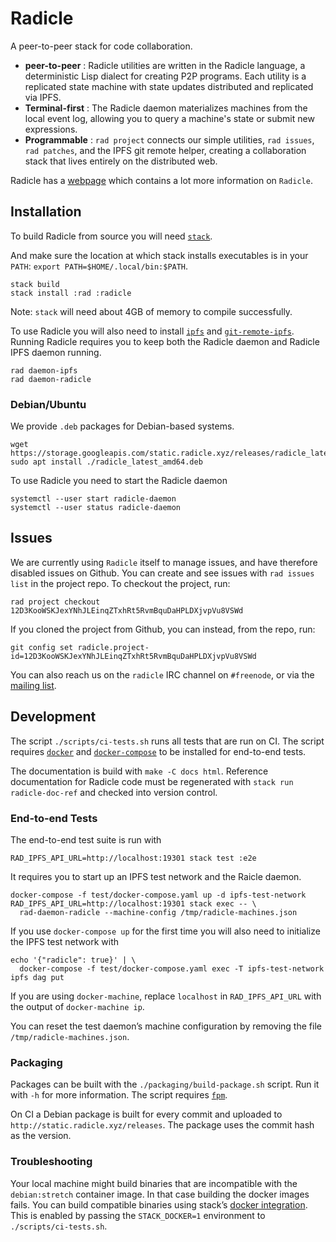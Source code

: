 # Radicle

A peer-to-peer stack for code collaboration.

- **peer-to-peer** : Radicle utilities are written in the Radicle language, a deterministic Lisp dialect for creating P2P programs. Each utility is a replicated state machine with state updates distributed and replicated via IPFS. 
- **Terminal-first** : The Radicle daemon materializes machines from the local event log, allowing you to query a machine's state or submit new expressions.
- **Programmable** : ``rad project`` connects our simple utilities, ``rad issues``, ``rad patches``, and the IPFS git remote helper, creating a collaboration stack that lives entirely on the distributed web.

Radicle has a [webpage](http://radicle.xyz/) which contains a lot more information on `Radicle`.

## Installation

To build Radicle from source you will need [`stack`][stack].

And make sure the location at which stack installs executables is in your
`PATH`: `export PATH=$HOME/.local/bin:$PATH`.

```
stack build
stack install :rad :radicle
```

Note: `stack` will need about 4GB of memory to compile successfully.

To use Radicle you will also need to install [`ipfs`][ipfs] and
[`git-remote-ipfs`][git-remote-ipfs]. Running Radicle requires you to keep both the
Radicle daemon and Radicle IPFS daemon running.

```
rad daemon-ipfs
rad daemon-radicle
```

[stack]: https://docs.haskellstack.org/en/stable/install_and_upgrade/
[ipfs]: https://docs.ipfs.io/introduction/install/
[git-remote-ipfs]: https://github.com/oscoin/ipfs/tree/master/git-remote-ipfs#install

### Debian/Ubuntu

We provide `.deb` packages for Debian-based systems.

    wget https://storage.googleapis.com/static.radicle.xyz/releases/radicle_latest_amd64.deb
    sudo apt install ./radicle_latest_amd64.deb

To use Radicle you need to start the Radicle daemon

    systemctl --user start radicle-daemon
    systemctl --user status radicle-daemon

## Issues

We are currently using `Radicle` itself to manage issues, and have therefore
disabled issues on Github. You can create and see issues with `rad issues list`
in the project repo. To checkout the project, run:

```
rad project checkout 12D3KooWSKJexYNhJLEinqZTxhRt5RvmBquDaHPLDXjvpVu8VSWd
```

If you cloned the project from Github, you can instead, from the repo, run:

```
git config set radicle.project-id=12D3KooWSKJexYNhJLEinqZTxhRt5RvmBquDaHPLDXjvpVu8VSWd
```

You can also reach us on the `radicle` IRC channel on `#freenode`, or via the
[mailing list](https://groups.google.com/a/monadic.xyz/forum/#!forum/radicle).


## Development

The script `./scripts/ci-tests.sh` runs all tests that are run on CI. The script
requires [`docker`][docker] and [`docker-compose`][docker-compose] to be
installed for end-to-end tests.

The documentation is build with `make -C docs html`. Reference documentation for
Radicle code must be regenerated with `stack run radicle-doc-ref` and checked
into version control.

### End-to-end Tests

The end-to-end test suite is run with

    RAD_IPFS_API_URL=http://localhost:19301 stack test :e2e

It requires you to start up an IPFS test network and the Raicle daemon.

    docker-compose -f test/docker-compose.yaml up -d ipfs-test-network
    RAD_IPFS_API_URL=http://localhost:19301 stack exec -- \
      rad-daemon-radicle --machine-config /tmp/radicle-machines.json

If you use `docker-compose up` for the first time you will also need to
initialize the IPFS test network with

    echo '{"radicle": true}' | \
      docker-compose -f test/docker-compose.yaml exec -T ipfs-test-network ipfs dag put

If you are using `docker-machine`, replace `localhost` in `RAD_IPFS_API_URL`
with the output of `docker-machine ip`.

You can reset the test daemon’s machine configuration by removing the file
`/tmp/radicle-machines.json`.

### Packaging

Packages can be built with the `./packaging/build-package.sh` script. Run it
with `-h` for more information. The script requires [`fpm`][fpm].

On CI a Debian package is built for every commit and uploaded to
`http://static.radicle.xyz/releases`. The package uses the commit hash as the
version.

[fpm]: https://github.com/jordansissel/fpm

### Troubleshooting

Your local machine might build binaries that are incompatible with the
`debian:stretch` container image. In that case building the docker images fails.
You can build compatible binaries using stack’s [docker
integration][stack-docker-integration]. This is enabled by passing the
`STACK_DOCKER=1` environment to `./scripts/ci-tests.sh`.


[stack-docker-integration]: https://docs.haskellstack.org/en/stable/docker_integration/
[docker]: https://www.docker.com/get-started
[docker-compose]: https://docs.docker.com/compose/install
